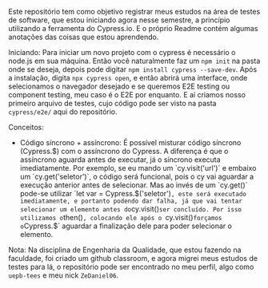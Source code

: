 Este repositório tem como objetivo registrar meus estudos na área de testes de software, que estou iniciando agora nesse semestre, a princípio utilizando a ferramenta do Cypress.io. E o próprio Readme contém algumas anotações das coisas que estou aprendendo.

Iniciando:
Para iniciar um novo projeto com o cypress é necessário o node.js em sua máquina. Então você naturalmente faz um `npm init` na pasta onde se deseja, depois pode digitar `npm install cypress --save-dev`.
Após a instalação, digita `npx cypress open`, e então abrirá uma interface, onde selecionamos o navegador desejado e se queremos E2E testing ou component testing, meu caso é o E2E por enquanto. E aí criamos nosso primeiro arquivo de testes, cujo código pode ser visto na pasta `cypress/e2e/` aqui do repositório.

Conceitos:

- Código síncrono + assíncrono:
    É possível misturar código síncrono (Cypress.$) com o assíncrono do Cypress. A diferença é que o assíncrono aguarda antes de executar, já o síncrono executa imediatamente. Por exemplo, se eu mando um `cy.visit('url')` e embaixo um `cy.get('seletor')`, o código  será funcional, pois o cy vai aguardar a execução anterior antes de selecionar. Mas ao invés de um `cy.get()` pode-se utilizar `let var = Cypress.$('seletor')` , este será executado imediatamente, e portanto podendo dar falha, já que vai tentar selecionar um elemento antes do `cy.visit()` ser concluído. Por isso utilizamos o `then()`, colocando ele após o `cy.visit()` forçamos o `Cypress.$` aguardar a finalização dele para poder selecionar o elemento.

Nota: Na disciplina de Engenharia da Qualidade, que estou fazendo na faculdade, foi criado um github classroom, e agora migrei meus estudos de testes para lá, o repositório pode ser encontrado no meu perfil, algo como `uepb-tees` e meu nick `ZeDaniel06`.
